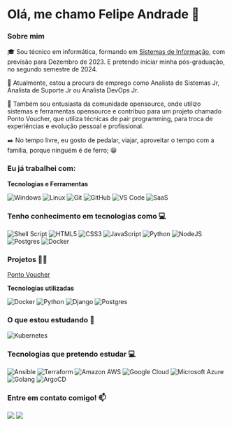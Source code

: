 # Olá, me chamo Felipe Andrade 👋

### Sobre mim

🎓 Sou técnico em informática, formando em [Sistemas de Informação](https://estacio.br/), com previsão para Dezembro de 2023. E pretendo iniciar minha pós-graduação, no segundo semestre de 2024.

👀 Atualmente, estou a procura de emprego como Analista de Sistemas Jr, Analista de Suporte Jr ou Analista DevOps Jr.

🔎 Também sou entusiasta da comunidade opensource, onde utilizo sistemas e ferramentas opensource e contribuo para um projeto chamado Ponto Voucher, que utiliza técnicas de pair programming, para troca de experiências e evolução pessoal e profissional. 

✒️ No tempo livre, eu gosto de pedalar, viajar, aproveitar o tempo com a família, porque ninguém é de ferro; 😁

### Eu já trabalhei com:

**Tecnologias e Ferramentas**

<!-- (Aqui você pode adicionar tecnologias que aprendeu no curso, já listamos algumas delas, e outras que já domina)) -->

![Windows](https://img.shields.io/badge/Windows-017AD7?style=for-the-badge&logo=windows&logoColor=white)
![Linux](https://img.shields.io/badge/Linux-E34F26?style=for-the-badge&logo=linux&logoColor=black)
![Git](https://img.shields.io/badge/git-%23F05033.svg?style=for-the-badge&logo=git&logoColor=white)
![GitHub](https://img.shields.io/badge/github-%23121011.svg?style=for-the-badge&logo=github&logoColor=white)
![VS Code](https://img.shields.io/badge/VS%20Code-0078d7.svg?style=for-the-badge&logo=visual-studio-code&logoColor=white)
![SaaS](https://img.shields.io/badge/Sass-CC6699?style=for-the-badge&logo=sass&logoColor=white)

### Tenho conhecimento em tecnologias como 💻

<!-- (Colocar tecnologias que mexeu)) -->

![Shell Script](https://img.shields.io/badge/Shell_Script-121011?style=for-the-badge&logo=gnu-bash&logoColor=white)
![HTML5](https://img.shields.io/badge/HTML5-E34F26?style=for-the-badge&logo=html5&logoColor=white)
![CSS3](https://img.shields.io/badge/CSS-239120?&style=for-the-badge&logo=css3&logoColor=white)
![JavaScript](https://img.shields.io/badge/JavaScript-F7DF1E?style=for-the-badge&logo=javascript&logoColor=black)
![Python](https://img.shields.io/badge/Python-3776AB?style=for-the-badge&logo=python&logoColor=white)
![NodeJS](https://img.shields.io/badge/node.js-6DA55F?style=for-the-badge&logo=node.js&logoColor=white)
![Postgres](https://img.shields.io/badge/postgres-%23316192.svg?style=for-the-badge&logo=postgresql&logoColor=white)
![Docker](https://img.shields.io/badge/Docker-2496ED?style=for-the-badge&logo=docker&logoColor=white)

### Projetos 👩‍💻

[Ponto Voucher](https://github.com/Ponto-Voucher)

**Tecnologias utilizadas**

![Docker](https://img.shields.io/badge/Docker-2496ED?style=for-the-badge&logo=docker&logoColor=white)
![Python](https://img.shields.io/badge/Python-3776AB?style=for-the-badge&logo=python&logoColor=white)
![Django](https://img.shields.io/badge/Django-092E20?style=for-the-badge&logo=django&logoColor=white)
![Postgres](https://img.shields.io/badge/postgres-%23316192.svg?style=for-the-badge&logo=postgresql&logoColor=white)

### O que estou estudando 🌱

<!-- (Adicionar tecnologias que estou estudando-->

![Kubernetes](https://img.shields.io/badge/Kubernetes-326DE6?style=for-the-badge&logo=kubernetes&logoColor=white)

### Tecnologias que pretendo estudar 💻

<!-- (Adicionar os cursos que pretendo fazer) -->

![Ansible](https://img.shields.io/badge/Ansible-000000?style=for-the-badge&logo=Ansible&logoColor=white)
![Terraform](https://img.shields.io/badge/Terraform-7B42BC?style=for-the-badge&logo=terraform&logoColor=white)
![Amazon AWS](https://img.shields.io/badge/Amazon_AWS-232F3E?style=for-the-badge&logo=amazon-aws&logoColor=white)
![Google Cloud](https://img.shields.io/badge/Google_Cloud-4285F4?style=for-the-badge&logo=google-cloud&logoColor=white)
![Microsoft Azure](https://img.shields.io/badge/Microsoft_Azure-0089D6?style=for-the-badge&logo=microsoft-azure&logoColor=white)
![Golang](https://img.shields.io/badge/Go-00ADD8?style=for-the-badge&logo=go&logoColor=white)
![ArgoCD](https://img.shields.io/badge/ArgoCD-000000?style=for-the-badge&logo=ArgoCD&logoColor=white)

<!--
Substitua o usuário lbguilherme pelo seu usuário no GitHub.
-->
<!-- 
### GitHub Stats ⚡
<div>
<a href="https://github.com/felip-andrade">
<img height="180em" src="https://github-readme-stats.vercel.app/api/top-langs/?username=felip-andrade&layout=compact&langs_count=7&theme=dracula"/>
<img height="180em" src="https://github-readme-stats.vercel.app/api?username=felip-andrade&show_icons=true&theme=dracula&include_all_commits=true&count_private=true"/>
</div> 
-->

### Entre em contato comigo! 📫
<div>
<a href="https://www.linkedin.com/in/felipandrade" target="_blank"><img src="https://img.shields.io/badge/-LinkedIn-%230077B5?style=for-the-badge&logo=linkedin&logoColor=white" target="_blank"></a>
<a href= "mailto: works.andrade@gmail.com" target="_blank"><img src="https://img.shields.io/badge/Gmail-D14836?style=for-the-badge&logo=gmail&logoColor=white" target="_blank"></a>
</div>

